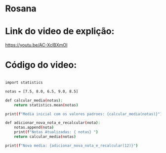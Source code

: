 # Rosana

# Link do video de explição: 

https://youtu.be/AC-XclBXmOI

# Código do video: 

```Bash 

import statistics

notas = [7.5, 8.0, 6.5, 9.0, 8.5]

def calcular_media(notas):
    return statistics.mean(notas)

print(f"Media inicial com os valores padroes: {calcular_media(notas)}")

def adicionar_nova_nota_e_recalcular(nota):
    notas.append(nota)
    print(f"Notas Atualizadas: { notas} ")
    return calcular_media(notas)

print(f"Nova media: {adicionar_nova_nota_e_recalcular(12)}")
```
